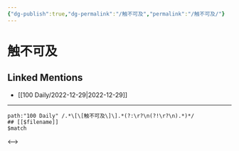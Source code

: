 ```yaml
---
{"dg-publish":true,"dg-permalink":"/触不可及","permalink":"/触不可及/"}
---
```


# 触不可及

## Linked Mentions
- [[100 Daily/2022-12-29\|2022-12-29]]


---

```expander
path:"100 Daily" /.*\[\[触不可及\]\].*(?:\r?\n(?!\r?\n).*)*/
## [[$filename]]
$match
```

<-->